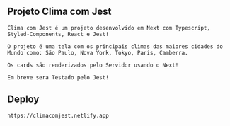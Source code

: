 ## Projeto Clima com Jest

    Clima com Jest é um projeto desenvolvido em Next com Typescript, Styled-Components, React e Jest!

    O projeto é uma tela com os principais climas das maiores cidades do Mundo como: São Paulo, Nova York, Tokyo, Paris, Camberra.

    Os cards são renderizados pelo Servidor usando o Next!

    Em breve sera Testado pelo Jest!

## Deploy 

    https://climacomjest.netlify.app